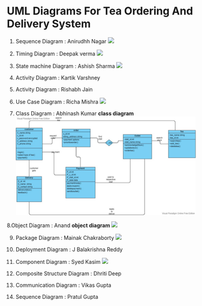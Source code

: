 # UML Diagrams For Tea Ordering And Delivery System

1. Sequence Diagram : Anirudhh Nagar
![](https://github.com/RichaMishra-iitd/Embedded_systems_assignments/blob/main/Diagrams/Chai_Wai_Sequence_diagram_Aniruddh_Nagar.png)


2. Timing Diagram : Deepak verma
![](https://github.com/RichaMishra-iitd/Embedded_systems_assignments/blob/main/Diagrams/Timing_diagram.png)

3. State machine Diagram : Ashish Sharma
![](https://github.com/RichaMishra-iitd/Embedded_systems_assignments/blob/main/Diagrams/StateDiagram.png)

4. Activity Diagram : Kartik Varshney
5. Activity Diagram : Rishabh Jain

6. Use Case Diagram  : Richa Mishra
![](https://github.com/RichaMishra-iitd/Embedded_systems_assignments/blob/main/Diagrams/Use%20Case%20Diagram_Richa_Mishra_EEY217519.jpg)

7. Class Diagram  : Abhinash Kumar
 **class diagram**
![](https://github.com/TheoreticalPhy/embedded-sytem/blob/main/class%20diagram.jpg)

8.Object Diagram : Anand
**object diagram**
![](https://github.com/RichaMishra-iitd/Embedded_systems_assignments/blob/main/Diagrams/chaiwai-objdiagram.png)

9.  Package Diagram : Mainak Chakraborty
![](https://github.com/RichaMishra-iitd/Embedded_systems_assignments/blob/main/Diagrams/package_diagram.PNG)
10. Deployment Diagram : J Balakrishna Reddy

11. Component Diagram :  Syed Kasim
![](https://github.com/RichaMishra-iitd/Embedded_systems_assignments/blob/main/Diagrams/Syed_Kasim_component_diagram.JPG)
12. Composite Structure Diagram : Dhriti Deep
14. Communication Diagram : Vikas Gupta
15. Sequence Diagram : Pratul Gupta




